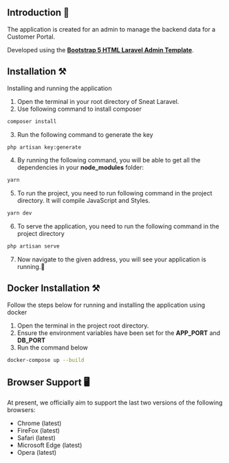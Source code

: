 ## Introduction 🚀

The application is created for an admin to manage the backend data for a Customer Portal.

Developed using the [**Bootstrap 5 HTML Laravel Admin Template**](https://themeselection.com/item/sneat-free-bootstrap-html-laravel-admin-template/).

## Installation ⚒️

Installing and running the application

1. Open the terminal in your root directory of Sneat Laravel.
2. Use following command to install composer

```bash
composer install
```

3. Run the following command to generate the key

```bash
php artisan key:generate
```

4. By running the following command, you will be able to get all the dependencies in your **node_modules** folder:

```bash
yarn
```

5. To run the project, you need to run following command in the project directory. It will compile JavaScript and Styles.

```bash
yarn dev
```

6. To serve the application, you need to run the following command in the project directory

```bash
php artisan serve
```

7. Now navigate to the given address, you will see your application is running.🥳

## Docker Installation ⚒️

Follow the steps below for running and installing the application using docker

1. Open the terminal in the project root directory.
2. Ensure the environment variables have been set for the **APP_PORT** and **DB_PORT**
3. Run the command below

```bash
docker-compose up --build
```
## Browser Support 🖥️

At present, we officially aim to support the last two versions of the following browsers:

- Chrome (latest)
- FireFox (latest)
- Safari (latest)
- Microsoft Edge (latest)
- Opera (latest)
